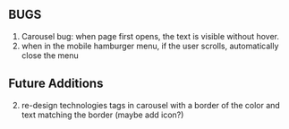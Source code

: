 

## BUGS 
1) Carousel bug: when page first opens, the text is visible without hover.
2) when in the mobile hamburger menu, if the user scrolls, automatically close the menu

## Future Additions 
2) re-design technologies tags in carousel with a border of the color and text matching the border (maybe add icon?)
